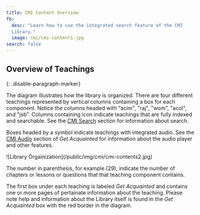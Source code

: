 ```yaml
---
title: CMI Content Overview
fb:
  desc: "Learn how to use the integrated search feature of the CMI
  Library."
  image: cmi/cmi-contents.jpg
search: false
---
```


## Overview of Teachings
{: .disable-paragraph-marker}

The diagram illustrates how the library is organized. There are four different teachings represented by vertical columns containing a box for each component. Notice the columns headed with "acim", "raj", "wom", "acol", and "jsb". Columns containing <i class="search icon"></i> icon indicate teachings that are fully indexed and searchable. See the [CMI Search](/acq/search/) section for information about search.

Boxes headed by a <i class="volume up icon"></i> symbol indicate teachings with integrated audio. See the [CMI Audio](/acq/audio/) section of *Get Acquainted* for information about the audio player and other features.

<div class="ui container" markdown="1">
  ![Library Orgainization](/public/img/cmi/cmi-contents2.jpg)
</div>

The number in parenthesis, for example (29), indicate the number of chapters or lessons or questions that that teaching component contains.

The first box under each teaching is labeled *Get Acquainted* and contains one or more pages of pertainate information about the teaching. Please note help and information about the Library itself is found in the *Get Acquainted* box with the red border in the diagram. 

